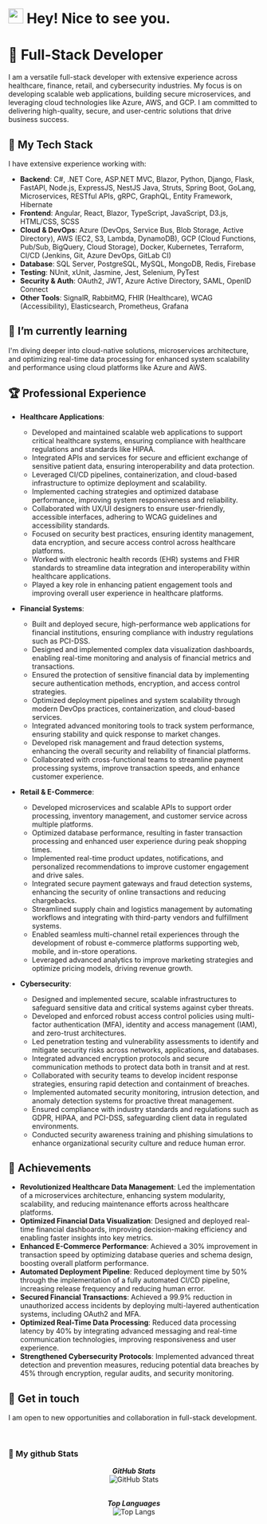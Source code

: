 <h1><img src="https://emojis.slackmojis.com/emojis/images/1531849430/4246/blob-sunglasses.gif?1531849430" width="30"/> Hey! Nice to see you.</h1>

# 💼 Full-Stack Developer

I am a versatile full-stack developer with extensive experience across healthcare, finance, retail, and cybersecurity industries. My focus is on developing scalable web applications, building secure microservices, and leveraging cloud technologies like Azure, AWS, and GCP. I am committed to delivering high-quality, secure, and user-centric solutions that drive business success.

## 🔭 My Tech Stack

I have extensive experience working with:

- **Backend**: C#, .NET Core, ASP.NET MVC, Blazor, Python, Django, Flask, FastAPI, Node.js, ExpressJS, NestJS Java, Struts, Spring Boot, GoLang, Microservices, RESTful APIs, gRPC, GraphQL, Entity Framework, Hibernate
- **Frontend**: Angular, React, Blazor, TypeScript, JavaScript, D3.js, HTML/CSS, SCSS
- **Cloud & DevOps**: Azure (DevOps, Service Bus, Blob Storage, Active Directory), AWS (EC2, S3, Lambda, DynamoDB), GCP (Cloud Functions, Pub/Sub, BigQuery, Cloud Storage), Docker, Kubernetes, Terraform, CI/CD (Jenkins, Git, Azure DevOps, GitLab CI)
- **Database**: SQL Server, PostgreSQL, MySQL, MongoDB, Redis, Firebase
- **Testing**: NUnit, xUnit, Jasmine, Jest, Selenium, PyTest
- **Security & Auth**: OAuth2, JWT, Azure Active Directory, SAML, OpenID Connect
- **Other Tools**: SignalR, RabbitMQ, FHIR (Healthcare), WCAG (Accessibility), Elasticsearch, Prometheus, Grafana


## 🌱 I’m currently learning 

I'm diving deeper into cloud-native solutions, microservices architecture, and optimizing real-time data processing for enhanced system scalability and performance using cloud platforms like Azure and AWS.

## 🏆 Professional Experience

- **Healthcare Applications**:
  - Developed and maintained scalable web applications to support critical healthcare systems, ensuring compliance with healthcare regulations and standards like HIPAA.
  - Integrated APIs and services for secure and efficient exchange of sensitive patient data, ensuring interoperability and data protection.
  - Leveraged CI/CD pipelines, containerization, and cloud-based infrastructure to optimize deployment and scalability.
  - Implemented caching strategies and optimized database performance, improving system responsiveness and reliability.
  - Collaborated with UX/UI designers to ensure user-friendly, accessible interfaces, adhering to WCAG guidelines and accessibility standards.
  - Focused on security best practices, ensuring identity management, data encryption, and secure access control across healthcare platforms.
  - Worked with electronic health records (EHR) systems and FHIR standards to streamline data integration and interoperability within healthcare applications.
  - Played a key role in enhancing patient engagement tools and improving overall user experience in healthcare platforms.

- **Financial Systems**:
  - Built and deployed secure, high-performance web applications for financial institutions, ensuring compliance with industry regulations such as PCI-DSS.
  - Designed and implemented complex data visualization dashboards, enabling real-time monitoring and analysis of financial metrics and transactions.
  - Ensured the protection of sensitive financial data by implementing secure authentication methods, encryption, and access control strategies.
  - Optimized deployment pipelines and system scalability through modern DevOps practices, containerization, and cloud-based services.
  - Integrated advanced monitoring tools to track system performance, ensuring stability and quick response to market changes.
  - Developed risk management and fraud detection systems, enhancing the overall security and reliability of financial platforms.
  - Collaborated with cross-functional teams to streamline payment processing systems, improve transaction speeds, and enhance customer experience.

- **Retail & E-Commerce**:
  - Developed microservices and scalable APIs to support order processing, inventory management, and customer service across multiple platforms.
  - Optimized database performance, resulting in faster transaction processing and enhanced user experience during peak shopping times.
  - Implemented real-time product updates, notifications, and personalized recommendations to improve customer engagement and drive sales.
  - Integrated secure payment gateways and fraud detection systems, enhancing the security of online transactions and reducing chargebacks.
  - Streamlined supply chain and logistics management by automating workflows and integrating with third-party vendors and fulfillment systems.
  - Enabled seamless multi-channel retail experiences through the development of robust e-commerce platforms supporting web, mobile, and in-store operations.
  - Leveraged advanced analytics to improve marketing strategies and optimize pricing models, driving revenue growth.

- **Cybersecurity**:
  - Designed and implemented secure, scalable infrastructures to safeguard sensitive data and critical systems against cyber threats.
  - Developed and enforced robust access control policies using multi-factor authentication (MFA), identity and access management (IAM), and zero-trust architectures.
  - Led penetration testing and vulnerability assessments to identify and mitigate security risks across networks, applications, and databases.
  - Integrated advanced encryption protocols and secure communication methods to protect data both in transit and at rest.
  - Collaborated with security teams to develop incident response strategies, ensuring rapid detection and containment of breaches.
  - Implemented automated security monitoring, intrusion detection, and anomaly detection systems for proactive threat management.
  - Ensured compliance with industry standards and regulations such as GDPR, HIPAA, and PCI-DSS, safeguarding client data in regulated environments.
  - Conducted security awareness training and phishing simulations to enhance organizational security culture and reduce human error.

## 🏅 Achievements

- **Revolutionized Healthcare Data Management**: Led the implementation of a microservices architecture, enhancing system modularity, scalability, and reducing maintenance efforts across healthcare platforms.
- **Optimized Financial Data Visualization**: Designed and deployed real-time financial dashboards, improving decision-making efficiency and enabling faster insights into key metrics.
- **Enhanced E-Commerce Performance**: Achieved a 30% improvement in transaction speed by optimizing database queries and schema design, boosting overall platform performance.
- **Automated Deployment Pipeline**: Reduced deployment time by 50% through the implementation of a fully automated CI/CD pipeline, increasing release frequency and reducing human error.
- **Secured Financial Transactions**: Achieved a 99.9% reduction in unauthorized access incidents by deploying multi-layered authentication systems, including OAuth2 and MFA.
- **Optimized Real-Time Data Processing**: Reduced data processing latency by 40% by integrating advanced messaging and real-time communication technologies, improving responsiveness and user experience.
- **Strengthened Cybersecurity Protocols**: Implemented advanced threat detection and prevention measures, reducing potential data breaches by 45% through encryption, regular audits, and security monitoring.

## 💬 Get in touch

I am open to new opportunities and collaboration in full-stack development.

<br>

<h3>👀 My github Stats</h3>

<div>
  <p align="center">
  <b><em>GitHub Stats</em></b> <br/>
  <img src="https://github-readme-streak-stats.herokuapp.com/?user=AAA0109" alt="GitHub Stats" /> <br/><br/>
  </p>
</div>
<div>
  <p align="center">
  <b><em>Top Languages</em></b> <br/>
  <img src="https://github-readme-stats.vercel.app/api/top-langs/?username=AAA0109&layout=compact" alt="Top Langs" /> <br/><br/>
  </p>
</div>
